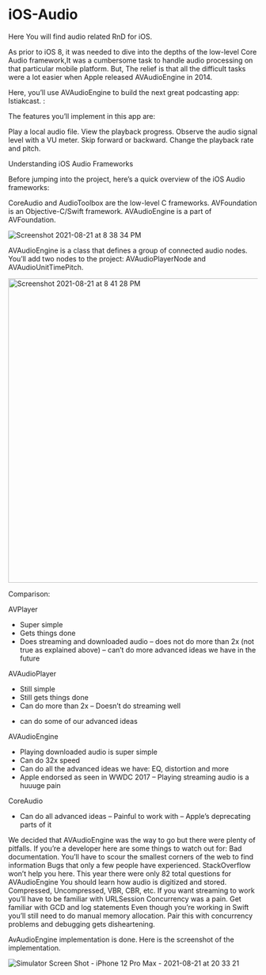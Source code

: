 # iOS-Audio
Here You will find audio related RnD for iOS.

As prior to iOS 8, it was needed to dive into the depths of the low-level Core Audio framework,It was a cumbersome task to handle audio processing on that particular mobile platform. But, The relief is that all the difficult tasks were a lot easier when Apple released AVAudioEngine in 2014. 

Here, you’ll use AVAudioEngine to build the next great podcasting app: Istiakcast. :

The features you’ll implement in this app are:

Play a local audio file.
View the playback progress.
Observe the audio signal level with a VU meter.
Skip forward or backward.
Change the playback rate and pitch.

Understanding iOS Audio Frameworks

Before jumping into the project, here’s a quick overview of the iOS Audio frameworks:

CoreAudio and AudioToolbox are the low-level C frameworks.
AVFoundation is an Objective-C/Swift framework.
AVAudioEngine is a part of AVFoundation.

![Screenshot 2021-08-21 at 8 38 34 PM](https://user-images.githubusercontent.com/2936695/130325367-51fc0e81-19cf-4a82-9eb3-88191a65554e.png)


AVAudioEngine is a class that defines a group of connected audio nodes. You’ll add two nodes to the project: AVAudioPlayerNode and AVAudioUnitTimePitch.

<img width="615" alt="Screenshot 2021-08-21 at 8 41 28 PM" src="https://user-images.githubusercontent.com/2936695/130325419-8f846b44-4ea9-4397-b450-5b52e8e37f84.png">



Comparison:

AVPlayer
+ Super simple
+ Gets things done
+ Does streaming and downloaded audio
– does not do more than 2x (not true as explained above)
– can’t do more advanced ideas we have in the future

AVAudioPlayer
+ Still simple
+ Still gets things done
+ Can do more than 2x
– Doesn’t do streaming well
* can do some of our advanced ideas


AVAudioEngine
+ Playing downloaded audio is super simple
+ Can do 32x speed
+ Can do all the advanced ideas we have: EQ, distortion and more
+ Apple endorsed as seen in WWDC 2017
– Playing streaming audio is a huuuge pain


CoreAudio
+ Can do all advanced ideas
– Painful to work with
– Apple’s deprecating parts of it

We decided that AVAudioEngine was the way to go but there were plenty of pitfalls. If you’re a developer here are some things to watch out for:
Bad documentation. You’ll have to scour the smallest corners of the web to find information
Bugs that only a few people have experienced. StackOverflow won’t help you here. This year there were only 82 total questions for AVAudioEngine
You should learn how audio is digitized and stored. Compressed, Uncompressed, VBR, CBR, etc.
If you want streaming to work you’ll have to be familiar with URLSession
Concurrency was a pain. Get familiar with GCD and log statements
Even though you’re working in Swift you’ll still need to do manual memory allocation. Pair this with concurrency problems and debugging gets disheartening.



AvAudioEngine implementation is done. Here is the screenshot of the implementation. 

![Simulator Screen Shot - iPhone 12 Pro Max - 2021-08-21 at 20 33 21](https://user-images.githubusercontent.com/2936695/130325144-a9f910ef-07c9-43e0-ab62-e0d5722af51a.png)

